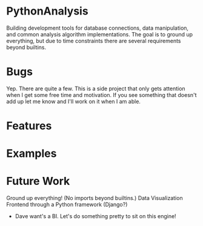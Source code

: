 # PythonAnalysis
Building development tools for database connections, data manipulation, and common analysis algorithm implementations. The goal is to ground up everything, but due to time constraints there are several requirements beyond builtins.

# Bugs
Yep. There are quite a few. This is a side project that only gets attention when I get some free time and motivation. If you see something that doesn't add up let me know and I'll work on it when I am able.

# Features

# Examples

# Future Work
Ground up everything! (No imports beyond builtins.)
Data Visualization
Frontend through a Python framework (Django?)
* Dave want's a BI. Let's do something pretty to sit on this engine!
